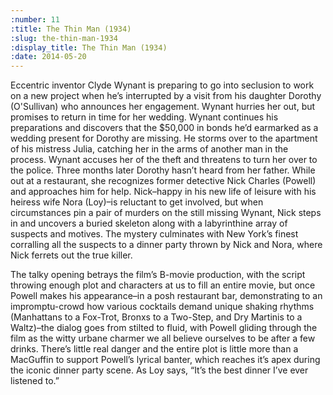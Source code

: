 ```yaml
---
:number: 11
:title: The Thin Man (1934)
:slug: the-thin-man-1934
:display_title: The Thin Man (1934)
:date: 2014-05-20
---
```

Eccentric inventor Clyde Wynant is preparing to go into seclusion to work on a new project when he’s interrupted by a visit from his daughter Dorothy (O'Sullivan) who announces her engagement. Wynant hurries her out, but promises to return in time for her wedding. Wynant continues his preparations and discovers that the $50,000 in bonds he’d earmarked as a wedding present for Dorothy are missing. He storms over to the apartment of his mistress Julia, catching her in the arms of another man in the process. Wynant accuses her of the theft and threatens to turn her over to the police. Three months later Dorothy hasn’t heard from her father. While out at a restaurant, she recognizes former detective Nick Charles (Powell) and approaches him for help. Nick–happy in his new life of leisure with his heiress wife Nora (Loy)–is reluctant to get involved, but when circumstances pin a pair of murders on the still missing Wynant, Nick steps in and uncovers a buried skeleton along with a labyrinthine array of suspects and motives. The mystery culminates with New York’s finest corralling all the suspects to a dinner party thrown by Nick and Nora, where Nick ferrets out the true killer.

The talky opening betrays the film’s B-movie production, with the script throwing enough plot and characters at us to fill an entire movie, but once Powell makes his appearance–in a posh restaurant bar, demonstrating to an impromptu-crowd how various cocktails demand unique shaking rhythms (Manhattans to a Fox-Trot, Bronxs to a Two-Step, and Dry Martinis to a Waltz)–the dialog goes from stilted to fluid, with Powell gliding through the film as the witty urbane charmer we all believe ourselves to be after a few drinks. There’s little real danger and the entire plot is little more than a MacGuffin to support Powell’s lyrical banter, which reaches it’s apex during the iconic dinner party scene. As Loy says, “It’s the best dinner I’ve ever listened to.”